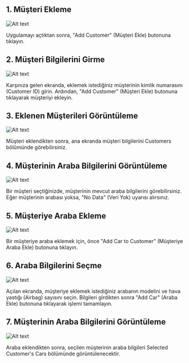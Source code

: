 ## 1. Müşteri Ekleme
<img title="a title" alt="Alt text" src="https://i.imgur.com/PmRxRqX.png">

Uygulamayı açtıktan sonra, "Add Customer" (Müşteri Ekle) butonuna tıklayın.

## 2. Müşteri Bilgilerini Girme
<img title="a title" alt="Alt text" src="https://i.imgur.com/hTP8RtG.png">

Karşınıza gelen ekranda, eklemek istediğiniz müşterinin kimlik numarasını (Customer ID) girin.
Ardından, "Add Customer" (Müşteri Ekle) butonuna tıklayarak müşteriyi ekleyin.

## 3. Eklenen Müşterileri Görüntüleme
<img title="a title" alt="Alt text" src="https://i.imgur.com/yfoHk9G.png">

Müşteri eklendikten sonra, ana ekranda müşteri bilgilerini Customers bölümünde görebilirsiniz.

## 4. Müşterinin Araba Bilgilerini Görüntüleme
<img title="a title" alt="Alt text" src="https://i.imgur.com/bXJsb7E.png">

Bir müşteri seçtiğinizde, müşterinin mevcut araba bilgilerini görebilirsiniz. Eğer müşterinin arabası yoksa, "No Data" (Veri Yok) uyarısı alırsınız.

## 5. Müşteriye Araba Ekleme
<img title="a title" alt="Alt text" src="https://i.imgur.com/yfoHk9G.png">

Bir müşteriye araba eklemek için, önce "Add Car to Customer" (Müşteriye Araba Ekle) butonuna tıklayın.

## 6. Araba Bilgilerini Seçme
<img title="a title" alt="Alt text" src="https://i.imgur.com/L3xQWrI.png">

Açılan ekranda, müşteriye eklemek istediğiniz arabanın modelini ve hava yastığı (Airbag) sayısını seçin.
Bilgileri girdikten sonra "Add Car" (Araba Ekle) butonuna tıklayarak işlemi tamamlayın.

## 7. Müşterinin Araba Bilgilerini Görüntüleme
<img title="a title" alt="Alt text" src="https://i.imgur.com/bowcQwG.png">

Araba eklendikten sonra, seçilen müşterinin araba bilgileri Selected Customer's Cars bölümünde görüntülenecektir.
